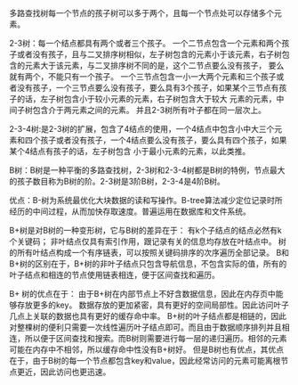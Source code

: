 多路查找树每一个节点的孩子树可以多于两个，且每一个节点处可以存储多个元素。

2-3树：每一个结点都具有两个或者三个孩子。
一个二节点包含一个元素和两个孩子或者没有孩子，且与二叉排序树相似，左子树包含的元素小于该元素，右子树包含的元素大于该元素，与二叉排序树不同的是，这个二节点要么没有孩子，
要么就有两个，不能只有一个孩子。
一个三节点包含一小一大两个元素和三个孩子或者没有孩子，一个三节点要么没有孩子，要么具有3个孩子，如果某个三节点有孩子的话，左子树包含小于较小元素的元素，右子树包含大于较大
元素的元素，中间子树包含介于两元素之间的元素。
并且2-3树所有叶子都在同一层次上。


2-3-4树:是2-3树的扩展，包含了4结点的使用，一个4结点中包含小中大三个元素和四个孩子或者没有孩子，一个4结点要么没有孩子，要么具有四个孩子，如果某个4结点有孩子的话，左子树包含
小于最小元素的元素，以此类推。

B树：B树是一种平衡的多路查找树，2-3树和2-3-4树都是B树的特例，节点最大的孩子数目称为B树的阶。2-3树是3阶B树，2-3-4是4阶B树。

优点：B-树为系统最优化大块数据的读和写操作。B-tree算法减少定位记录时所经历的中间过程，从而加快存取速度。普遍运用在数据库和文件系统。

B+树是对B树的一种变形树，它与B树的差异在于：
有k个子结点的结点必然有k个关键码；
非叶结点仅具有索引作用，跟记录有关的信息均存放在叶结点中。
树的所有叶结点构成一个有序链表，可以按照关键码排序的次序遍历全部记录。
B和B+树的区别在于，B+树的非叶子结点只包含导航信息，不包含实际的值，所有的叶子结点和相连的节点使用链表相连，便于区间查找和遍历。

B+ 树的优点在于：
由于B+树在内部节点上不好含数据信息，因此在内存页中能够存放更多的key。 数据存放的更加紧密，具有更好的空间局部性。因此访问叶子几点上关联的数据也具有更好的缓存命中率。
B+树的叶子结点都是相链的，因此对整棵树的便利只需要一次线性遍历叶子结点即可。而且由于数据顺序排列并且相连，所以便于区间查找和搜索。而B树则需要进行每一层的递归遍历。相邻的元素可能在内存中不相邻，所以缓存命中性没有B+树好。
但是B树也有优点，其优点在于，由于B树的每一个节点都包含key和value，因此经常访问的元素可能离根节点更近，因此访问也更迅速。


